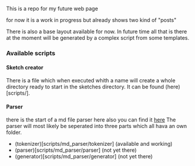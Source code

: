 
This is a repo for my future web page

for now it is a work in progress
but already shows two kind of "posts"

There is also a base layout available for now.
In future time all that is there at the moment will be
generated by a complex script from some templates.



### Available scripts

#### Sketch creator

There is a file which when executed whith a name
will create a whole directory ready to start
in the sketches directory. It can be found (here)[scripts/].

#### Parser

there is the start of a md file parser here also
you can find it  [here](scripts/md_parser)
The parser will most likely be seperated into three parts which all
hava an own folder.

+ (tokenizer)[scripts/md_parser/tokenizer] (available and working)
+ (parser)[scripts/md_parser/parser]       (not yet there)
+ (generator)[scripts/md_parser/generator] (not yet there)




